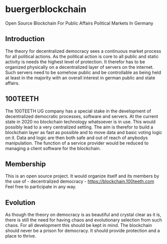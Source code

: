# buergerblockchain
Open Source Blockchain For Public Affairs Political Markets In Germany

## Introduction
The theory for decentralized democracy sees a continuous market process for all political actions. As the political action is core to all public and static activity is needs the highest level of protection. It therefor has to be organized physically on a decentralized layer of servers on the internet. Such servers need to be somehow public and be controllable as being held at least in the majority with an overall interest in german public and state affairs. 

## 100TEETH
The 100TEETH UG company has a special stake in the development of decentralized democratic processes, software and servers. At the current state in 2020 no blockchain technology whatsoever is in use. This would possibly lead to a very centralized setting. The aim is therefor to build a blockchain layer as fast as possible and to move data and basic voting logic on it. Data and logic are then both safe and out of reach of anybodys manipulation. The function of a service provider would be reduced to managing a client software for the blockchain. 

## Membership
This is an open source project. It would organize itself and its members by the use of - decentralized democracy - https://blockchain.100teeth.com 
Feel free to participate in any way.

## Evolution
As though the theory on democracy is as beautiful and crystal clear as it is, there is still the need for having chaos and evolutionary selection from such chaos. For all development this should be kept in mind. The blockchain should never be a prison for democracy. It should provide protection and a place to thrive.
